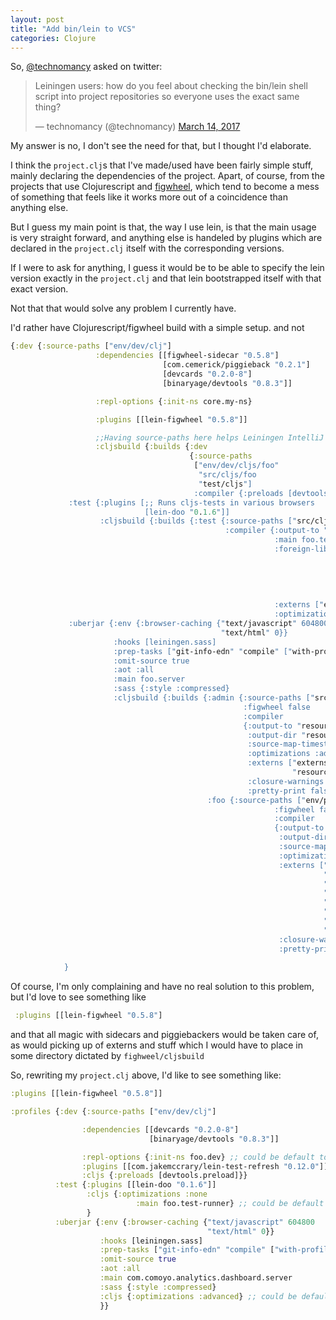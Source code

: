 ```yaml
---
layout: post
title: "Add bin/lein to VCS"
categories: Clojure
---
```


So, [@technomancy](https://twitter.com/technomancy) asked on twitter:
<blockquote class="twitter-tweet" data-lang="en"><p lang="en" dir="ltr">Leiningen users: how do you feel about checking the bin/lein shell script into project repositories so everyone uses the exact same thing?</p>&mdash; technomancy (@technomancy) <a href="https://twitter.com/technomancy/status/841448456111570944">March 14, 2017</a></blockquote> <script async src="//platform.twitter.com/widgets.js" charset="utf-8"></script>
My answer is no, I don't see the need for that, but I thought I'd elaborate.

I think the `project.clj`s that I've made/used have been fairly simple stuff, mainly declaring the dependencies of the project.
Apart, of course, from the projects that use Clojurescript and [figwheel](https://github.com/bhauman/lein-figwheel), which tend to 
become a mess of something that feels like it works more out of a coincidence than anything else.

But I guess my main point is that, the way I use lein, is that the main usage is very straight forward, and anything else is handeled
by plugins which are declared in the `project.clj` itself with the corresponding versions.

If I were to ask for anything, I guess it would be to be able to specify the lein version exactly in the `project.clj` 
and that lein bootstrapped itself with that exact version.

Not that that would solve any problem I currently have.

I'd rather have Clojurescript/figwheel build with a simple setup. and not 

```clojure
{:dev {:source-paths ["env/dev/clj"]
                   :dependencies [[figwheel-sidecar "0.5.8"]
                                  [com.cemerick/piggieback "0.2.1"]
                                  [devcards "0.2.0-8"]
                                  [binaryage/devtools "0.8.3"]]

                   :repl-options {:init-ns core.my-ns}

                   :plugins [[lein-figwheel "0.5.8"]]

                   ;;Having source-paths here helps Leiningen IntelliJ plugin recognize source roots after a refresh
                   :cljsbuild {:builds {:dev
                                        {:source-paths
                                         ["env/dev/cljs/foo"
                                          "src/cljs/foo
                                          "test/cljs"]
                                         :compiler {:preloads [devtools.preload]}}}}}
             :test {:plugins [;; Runs cljs-tests in various browsers
                              [lein-doo "0.1.6"]]
                    :cljsbuild {:builds {:test {:source-paths ["src/cljs/foo" "src/cljs/common" "test/cljs"]
                                                :compiler {:output-to "resources/public/js/out/testable.js"
                                                           :main foo.test-runner
                                                           :foreign-libs [{:file "resources/public/js/lib/jquery-1.11.3.min.js"
                                                                           :provides ["jquery.core"]}
                                                                          {:file "resources/public/js/lib/chartist.min.js"
                                                                           :provides ["chartist.core"]}
                                                                          {:file "resources/public/js/lib/d3.min.js"
                                                                           :provides ["d3"]}]
                                                           :externs ["externs/jquery-1.9.js"]
                                                           :optimizations :none}}}}}
             :uberjar {:env {:browser-caching {"text/javascript" 604800
                                               "text/html" 0}}
                       :hooks [leiningen.sass]
                       :prep-tasks ["git-info-edn" "compile" ["with-profile" "uberjar" "cljsbuild" "once"]]
                       :omit-source true
                       :aot :all
                       :main foo.server
                       :sass {:style :compressed}
                       :cljsbuild {:builds {:admin {:source-paths ["src/cljs/admin" "src/cljs/common"]
                                                    :figwheel false
                                                    :compiler
                                                    {:output-to "resources/public/js/admin.js"
                                                     :output-dir "resources/public/js/admin-out"
                                                     :source-map-timestamp true
                                                     :optimizations :advanced
                                                     :externs ["externs/jquery-1.9.js"
                                                               "resources/public/js/lib/bootstrap.min.js"]
                                                     :closure-warnings {:externs-validation :off}
                                                     :pretty-print false}}
                                            :foo {:source-paths ["env/prod/cljs/foo" "src/cljs/foo" "src/cljs/common"]
                                                           :figwheel false
                                                           :compiler
                                                           {:output-to "resources/public/js/foo.js"
                                                            :output-dir "resources/public/js/foo-out"
                                                            :source-map-timestamp true
                                                            :optimizations :advanced
                                                            :externs ["externs/jquery-1.9.js"
                                                                      "resources/public/js/lib/bootstrap.min.js"
                                                                      "resources/public/js/lib/chartist.min.js"
                                                                      "resources/public/js/lib/moment.min.js"
                                                                      "resources/public/js/lib/daterangepicker.min.js"
                                                                      "resources/public/js/lib/d3.min.js"
                                                                      "resources/public/js/lib/nv.d3.min.js"
                                                                      "resources/public/js/lib/d3_sankey.js"]
                                                            :closure-warnings {:externs-validation :off}
                                                            :pretty-print false}}}}}})
                                                           
            }
```

Of course, I'm only complaining and have no real solution to this problem, but I'd love to see something like 

```clojure
 :plugins [[lein-figwheel "0.5.8"]
 ```
 and that all magic with sidecars and piggiebackers would be taken care of, as would picking up of externs and stuff which 
 I would have to place in some directory dictated by `fighweel/cljsbuild`
 
 So, rewriting my `project.clj` above, I'd like to see something like:
 ```clojure
 :plugins [[lein-figwheel "0.5.8"]]

:profiles {:dev {:source-paths ["env/dev/clj"]

                 :dependencies [[devcards "0.2.0-8"]
                                [binaryage/devtools "0.8.3"]]

                 :repl-options {:init-ns foo.dev} ;; could be default to be overriden
                 :plugins [[com.jakemccrary/lein-test-refresh "0.12.0"]]
                 :cljs {:preloads [devtools.preload]}}
           :test {:plugins [[lein-doo "0.1.6"]]
                  :cljs {:optimizations :none
                             :main foo.test-runner} ;; could be default to be overrriden
                  }
           :uberjar {:env {:browser-caching {"text/javascript" 604800
                                             "text/html" 0}}
                     :hooks [leiningen.sass]
                     :prep-tasks ["git-info-edn" "compile" ["with-profile" "uberjar" "cljsbuild" "once"]]
                     :omit-source true
                     :aot :all
                     :main com.comoyo.analytics.dashboard.server
                     :sass {:style :compressed}
                     :cljs {:optimizations :advanced} ;; could be defaul to be overridden
                     }}
 ```
